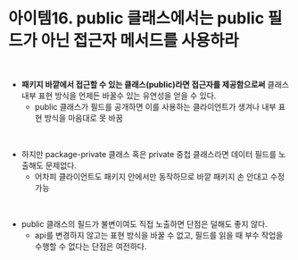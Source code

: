 # 아이템16. public 클래스에서는 public 필드가 아닌 접근자 메서드를 사용하라

<br/>

- __패키지 바깥에서 접근할 수 있는 클래스(public)라면 접근자를 제공함으로써__ 클래스 내부 표현 방식을 언제든 바꿀수 있는 유연성을 얻을 수 있다.
  - public 클래스가 필드를 공개하면 이를 사용하는 클라이언트가 생겨나 내부 표현 방식을 마음대로 못 바꿈

<br/>

- 하지만 package-private 클래스 혹은 private 중첩 클래스라면 데이터 필드를 노출해도 문제없다.
  - 어차피 클라이언트도 패키지 안에서만 동작하므로 바깥 패키지 손 안대고 수정 가능

<br/>

- public 클래스의 필드가 불변이여도 직접 노출하면 단점은 덜해도 좋지 않다.
  - api를 변경하지 않고는 표현 방식을 바꿀 수 없고, 필드를 읽을 때 부수 작업을 수행할 수 없다는 단점은 여전하다.
